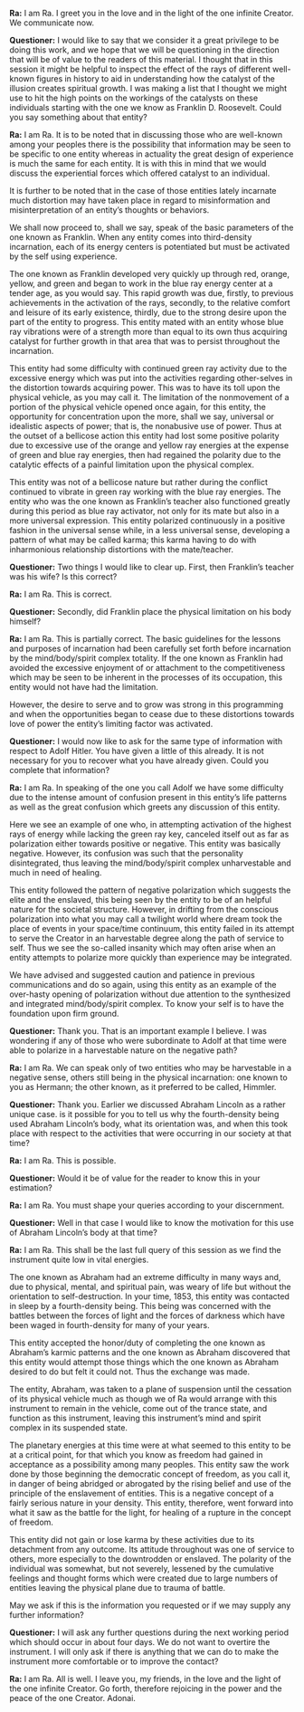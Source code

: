 <p><strong>Ra:</strong> I am Ra. I greet you in the love and in the light of the one infinite Creator. We communicate now.</p>
<p><strong>Questioner:</strong> I would like to say that we consider it a great privilege to be doing this work, and we hope that we will be questioning in the direction that will be of value to the readers of this material. I thought that in this session it might be helpful to inspect the effect of the rays of different well-known figures in history to aid in understanding how the catalyst of the illusion creates spiritual growth. I was making a list that I thought we might use to hit the high points on the workings of the catalysts on these individuals starting with the one we know as Franklin D. Roosevelt. Could you say something about that entity?</p>
<p><strong>Ra:</strong> I am Ra. It is to be noted that in discussing those who are well-known among your peoples there is the possibility that information may be seen to be specific to one entity whereas in actuality the great design of experience is much the same for each entity. It is with this in mind that we would discuss the experiential forces which offered catalyst to an individual.</p>
<p>It is further to be noted that in the case of those entities lately incarnate much distortion may have taken place in regard to misinformation and misinterpretation of an entity’s thoughts or behaviors.</p>
<p>We shall now proceed to, shall we say, speak of the basic parameters of the one known as Franklin. When any entity comes into third-density incarnation, each of its energy centers is potentiated but must be activated by the self using experience.</p>
<p>The one known as Franklin developed very quickly up through red, orange, yellow, and green and began to work in the blue ray energy center at a tender age, as you would say. This rapid growth was due, firstly, to previous achievements in the activation of the rays, secondly, to the relative comfort and leisure of its early existence, thirdly, due to the strong desire upon the part of the entity to progress. This entity mated with an entity whose blue ray vibrations were of a strength more than equal to its own thus acquiring catalyst for further growth in that area that was to persist throughout the incarnation.</p>
<p>This entity had some difficulty with continued green ray activity due to the excessive energy which was put into the activities regarding other-selves in the distortion towards acquiring power. This was to have its toll upon the physical vehicle, as you may call it. The limitation of the nonmovement of a portion of the physical vehicle opened once again, for this entity, the opportunity for concentration upon the more, shall we say, universal or idealistic aspects of power; that is, the nonabusive use of power. Thus at the outset of a bellicose action this entity had lost some positive polarity due to excessive use of the orange and yellow ray energies at the expense of green and blue ray energies, then had regained the polarity due to the catalytic effects of a painful limitation upon the physical complex.</p>
<p>This entity was not of a bellicose nature but rather during the conflict continued to vibrate in green ray working with the blue ray energies. The entity who was the one known as Franklin’s teacher also functioned greatly during this period as blue ray activator, not only for its mate but also in a more universal expression. This entity polarized continuously in a positive fashion in the universal sense while, in a less universal sense, developing a pattern of what may be called karma; this karma having to do with inharmonious relationship distortions with the mate/teacher.</p>
<p><strong>Questioner:</strong> Two things I would like to clear up. First, then Franklin’s teacher was his wife? Is this correct?</p>
<p><strong>Ra:</strong> I am Ra. This is correct.</p>
<p><strong>Questioner:</strong> Secondly, did Franklin place the physical limitation on his body himself?</p>
<p><strong>Ra:</strong> I am Ra. This is partially correct. The basic guidelines for the lessons and purposes of incarnation had been carefully set forth before incarnation by the mind/body/spirit complex totality. If the one known as Franklin had avoided the excessive enjoyment of or attachment to the competitiveness which may be seen to be inherent in the processes of its occupation, this entity would not have had the limitation.</p>
<p>However, the desire to serve and to grow was strong in this programming and when the opportunities began to cease due to these distortions towards love of power the entity’s limiting factor was activated.</p>
<p><strong>Questioner:</strong> I would now like to ask for the same type of information with respect to Adolf Hitler. You have given a little of this already. It is not necessary for you to recover what you have already given. Could you complete that information?</p>
<p><strong>Ra:</strong> I am Ra. In speaking of the one you call Adolf we have some difficulty due to the intense amount of confusion present in this entity’s life patterns as well as the great confusion which greets any discussion of this entity.</p>
<p>Here we see an example of one who, in attempting activation of the highest rays of energy while lacking the green ray key, canceled itself out as far as polarization either towards positive or negative. This entity was basically negative. However, its confusion was such that the personality disintegrated, thus leaving the mind/body/spirit complex unharvestable and much in need of healing.</p>
<p>This entity followed the pattern of negative polarization which suggests the elite and the enslaved, this being seen by the entity to be of an helpful nature for the societal structure. However, in drifting from the conscious polarization into what you may call a twilight world where dream took the place of events in your space/time continuum, this entity failed in its attempt to serve the Creator in an harvestable degree along the path of service to self. Thus we see the so-called insanity which may often arise when an entity attempts to polarize more quickly than experience may be integrated.</p>
<p>We have advised and suggested caution and patience in previous communications and do so again, using this entity as an example of the over-hasty opening of polarization without due attention to the synthesized and integrated mind/body/spirit complex. To know your self is to have the foundation upon firm ground.</p>
<p><strong>Questioner:</strong> Thank you. That is an important example I believe. I was wondering if any of those who were subordinate to Adolf at that time were able to polarize in a harvestable nature on the negative path?</p>
<p><strong>Ra:</strong> I am Ra. We can speak only of two entities who may be harvestable in a negative sense, others still being in the physical incarnation: one known to you as Hermann; the other known, as it preferred to be called, Himmler.</p>
<p><strong>Questioner:</strong> Thank you. Earlier we discussed Abraham Lincoln as a rather unique case. is it possible for you to tell us why the fourth-density being used Abraham Lincoln’s body, what its orientation was, and when this took place with respect to the activities that were occurring in our society at that time?</p>
<p><strong>Ra:</strong> I am Ra. This is possible.</p>
<p><strong>Questioner:</strong> Would it be of value for the reader to know this in your estimation?</p>
<p><strong>Ra:</strong> I am Ra. You must shape your queries according to your discernment.</p>
<p><strong>Questioner:</strong> Well in that case I would like to know the motivation for this use of Abraham Lincoln’s body at that time?</p>
<p><strong>Ra:</strong> I am Ra. This shall be the last full query of this session as we find the instrument quite low in vital energies.</p>
<p>The one known as Abraham had an extreme difficulty in many ways and, due to physical, mental, and spiritual pain, was weary of life but without the orientation to self-destruction. In your time, 1853, this entity was contacted in sleep by a fourth-density being. This being was concerned with the battles between the forces of light and the forces of darkness which have been waged in fourth-density for many of your years.</p>
<p>This entity accepted the honor/duty of completing the one known as Abraham’s karmic patterns and the one known as Abraham discovered that this entity would attempt those things which the one known as Abraham desired to do but felt it could not. Thus the exchange was made.</p>
<p>The entity, Abraham, was taken to a plane of suspension until the cessation of its physical vehicle much as though we of Ra would arrange with this instrument to remain in the vehicle, come out of the trance state, and function as this instrument, leaving this instrument’s mind and spirit complex in its suspended state.</p>
<p>The planetary energies at this time were at what seemed to this entity to be at a critical point, for that which you know as freedom had gained in acceptance as a possibility among many peoples. This entity saw the work done by those beginning the democratic concept of freedom, as you call it, in danger of being abridged or abrogated by the rising belief and use of the principle of the enslavement of entities. This is a negative concept of a fairly serious nature in your density. This entity, therefore, went forward into what it saw as the battle for the light, for healing of a rupture in the concept of freedom.</p>
<p>This entity did not gain or lose karma by these activities due to its detachment from any outcome. Its attitude throughout was one of service to others, more especially to the downtrodden or enslaved. The polarity of the individual was somewhat, but not severely, lessened by the cumulative feelings and thought forms which were created due to large numbers of entities leaving the physical plane due to trauma of battle.</p>
<p>May we ask if this is the information you requested or if we may supply any further information?</p>
<p><strong>Questioner:</strong> I will ask any further questions during the next working period which should occur in about four days. We do not want to overtire the instrument. I will only ask if there is anything that we can do to make the instrument more comfortable or to improve the contact?</p>
<p><strong>Ra:</strong> I am Ra. All is well. I leave you, my friends, in the love and the light of the one infinite Creator. Go forth, therefore rejoicing in the power and the peace of the one Creator. Adonai.</p>